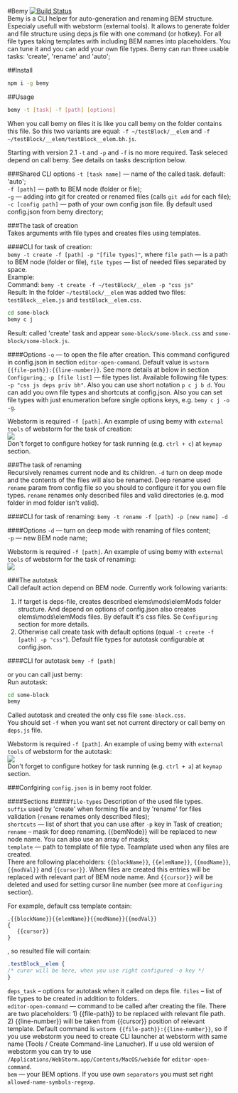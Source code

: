 #Bemy
[![Build Status][travis-image]][travis-url]  
Bemy is a CLI helper for auto-generation and renaming BEM structure. Especialy usefull with webstorm (external tools). It allows to generate folder and file structure using deps.js file with one command (or hotkey). For all file types taking templates with including BEM names into placeholders. You can tune it and you can add your own file types.
Bemy can run three usable tasks: 'create', 'rename' and 'auto';

##Install
```bash
npm i -g bemy
```
##Usage
```bash
bemy -t [task] -f [path] [options]
```

When you call bemy on files it is like you call bemy on the folder contains this file. So this two variants are equal: `-f ~/testBlock/__elem` and `-f ~/testBlock/__elem/testBlock__elem.bh.js`.  


Starting with version 2.1 `-t` and `-p` and `-f` is no more required. Task seleced depend on call bemy. See details on tasks description below.  

###Shared CLI options
`-t [task name]` — name of the called task. default: 'auto';  
`-f [path]` — path to BEM node (folder or file);  
`-g` — adding into git for created or renamed files (calls `git add` for each file);  
`-c [config path]` — path of your own config json file. By default used config.json from bemy directory;  

###The task of creation  
Takes arguments with file types and creates files using templates.

####CLI for task of creation:  
`bemy -t create -f [path] -p "[file types]"`, where `file path` — is a path to BEM node (folder or file), `file types` — list of needed files separated by space.  
Example:  
Command: `bemy -t create -f ~/testBlock/__elem -p "css js"`  
Result: In the folder `~/testBlock/__elem` was added two files: `testBlock__elem.js` and `testBlock__elem.css`.  

```bash
cd some-block  
bemy c j
```
Result: called 'create' task and appear `some-block/some-block.css` and `some-block/some-block.js`.  

####Options
`-o` — to open the file after creation. This command configured in config.json in section `editor-open-command`. Default value is `wstorm {{file-path}}:{{line-number}}`. See more details at below in section `Configuring`.;
`-p [file list]` — file types list. Available following file types: `-p "css js deps priv bh"`. Also you can use short notation `p c j b d`. You can add you own file types and shortcuts at config.json. Also you can set file types with just enumeration before single options keys, e.g. `bemy c j -o -g`.

Webstorm is required `-f [path]`. An example of using bemy with `external tools` of webstorm for the task of creation:  
![](https://cloud.githubusercontent.com/assets/769992/6725632/0232f4ee-ce2e-11e4-942e-7845381663ed.png)  
Don't forget to configure hotkey for task running (e.g. `ctrl + c`) at `keymap` section.

###The task of renaming  
Recursively renames current node and its children. `-d` turn on deep mode and the contents of the files will also be renamed. Deep rename used `rename` param from config file so you should to configure it for you own file types. `rename` renames only described files and valid directories (e.g. mod folder in mod folder isn't valid).

####CLI for task of renaming:
`bemy -t rename -f [path] -p [new name] -d`

####Options
`-d` — turn on deep mode with renaming of files content;  
`-p` — new BEM node name;

Webstorm is required `-f [path]`. An example of using bemy with `external tools` of webstorm for the task of renaming:  
![](https://cloud.githubusercontent.com/assets/769992/6766361/e3006d96-d025-11e4-948e-1f11a663f2ea.png)  

###The autotask  
Call default action depend on BEM node. Currently work following variants:
1. If target is deps-file, creates described elems\mods\elemMods folder structure. And depend on options of config.json also creates elems\mods\elemMods files. By default it's css files. Se `Configuring` section for more details.
2. Otherwise call create task with default options (equal `-t create -f [path] -p "css"`). Default file types for autotask configurable at config.json.

####CLI for autotask
`bemy -f [path]`

or you can call just bemy:  
Run autotask:
```bash
cd some-block  
bemy
```
Called autotask and created the only css file `some-block.css`.  
You should set `-f` when you want set not current directory or call bemy on `deps.js` file.  

Webstorm is required `-f [path]`. An example of using bemy with `external tools` of webstorm for the autotask:  
![](https://cloud.githubusercontent.com/assets/769992/6725778/23a5188a-ce30-11e4-828d-0d590fb26e08.png)  
Don't forget to configure hotkey for task running (e.g. `ctrl + a`) at `keymap` section.

###Confgiring
`config.json` is in bemy root folder.  

####Sections
#####`file-types`
Description of the used file types.  
`suffix` used by 'create' when forming file and by 'rename' for files validation (`rename` renames only described files);  
`shortcuts` — list of short that you can use after `-p` key in Task of creation;  
`rename` – mask for deep renaming. {{bemNode}} will be replaced to new node name. You can also use an array of masks;  
`template` — path to template of file type. Teamplate used when any files are created.  
There are following placeholders: `{{blockName}}`, `{{elemName}}`, `{{modName}}`, `{{modVal}}` and `{{cursor}}`. When files are created this entries will be replaced with relevant part of BEM node name.  And `{{cursor}}` will be deleted and used for setting cursor line number (see more at `Configuring` section).  

For example, default css template contain:
```
.{{blockName}}{{elemName}}{{modName}}{{modVal}}
{
   {{cursor}}
}
```
, so resulted file will contain:
```css
.testBlock__elem {
/* curor will be here, when you use right configured -o key */
}
```
`deps_task` – options for autotask when it called on deps file. `files` – list of file types to be created in addition to folders.  
`editor-open-command` — command to be called after creating the file. There are two placeholders: 1) {{file-path}} to be replaced with relevant file path. 2) {{line-number}} will be taken from {{cursor}} position of relevant template.  Default command is `wstorm {{file-path}}:{{line-number}}`, so if you use webstorm you need to create CLI launcher at webstorm with same name (Tools / Create Command-line Lanucher). If u use old wersion of webstorm you can try to use `/Applications/WebStorm.app/Contents/MacOS/webide` for `editor-open-command`.  
`bem` — your BEM options. If you use own `separators` you must set right `allowed-name-symbols-regexp`.

[travis-url]: http://travis-ci.org/f0rmat1k/bemy
[travis-image]: http://img.shields.io/travis/f0rmat1k/bemy.svg?branch=master&style=flat